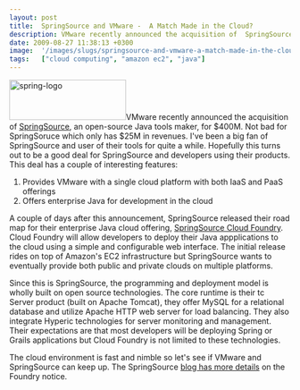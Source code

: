 ```yaml
---
layout: post
title:  SpringSource and VMware -  A Match Made in the Cloud?
description: VMware recently announced the acquisition of  SpringSource , an open-source Java tools maker, for $400M. Not bad for SpringSoruce which only has $25M in revenues. Ive been a big fan of SpringSource and user of their tools for quite a while. Hopefully this turns out to be a good deal for SpringSource and developers using their products. This deal has a couple of interesting features- 1. Provides VMware with a single cloud platform with both IaaS and PaaS   offerings  2. Offers enterprise Java for
date: 2009-08-27 11:38:13 +0300
image:  '/images/slugs/springsource-and-vmware-a-match-made-in-the-cloud.jpg'
tags:   ["cloud computing", "amazon ec2", "java"]
---
```

<p><a href="http://www.springsource.com"><img class="alignleft size-full wp-image-1154" title="spring-logo" src="http://res.cloudinary.com/blog-jeffdouglas-com/image/upload/v1400399510/spring-logo_c0hvwd.png" alt="spring-logo" width="209" height="72" /></a>VMware recently announced the acquisition of <a href="http://www.springsource.com" target="_blank">SpringSource</a>, an open-source Java tools maker, for $400M. Not bad for SpringSoruce which only has $25M in revenues. I've been a big fan of SpringSource and user of their tools for quite a while. Hopefully this turns out to be a good deal for SpringSource and developers using their products. This deal has a couple of interesting features:</p>
<ol>
 <li>Provides VMware with a single cloud platform with both IaaS and PaaS offerings</li>
 <li>Offers enterprise Java for development in the cloud</li>
</ol>
A couple of days after this announcement, SpringSource released their road map for their enterprise Java cloud offering, <a href="http://www.cloudfoundry.com/" target="_blank">SpringSource Cloud Foundry</a>. Cloud Foundry will allow developers to deploy their Java appplications to the cloud using a simple and configurable web interface. The initial release rides on top of Amazon's EC2 infrastructure but SpringSource wants to eventually provide both public and private clouds on multiple platforms.
<p>Since this is SpringSource, the programming and deployment model is wholly built on open source technologies. The core runtime is their tc Server product (built on Apache Tomcat), they offer MySQL for a relational database and utilize Apache HTTP web server for load balancing. They also integrate Hyperic technologies for server monitoring and management. Their expectations are that most developers will be deploying Spring or Grails applications but Cloud Foundry is not limited to these technologies.</p>
<p>The cloud environment is fast and nimble so let's see if VMware and SpringSource can keep up. The SpringSource <a href="http://blog.springsource.com/2009/08/19/cloud-foundry/" target="_blank">blog has more details</a> on the Foundry notice.</p>

